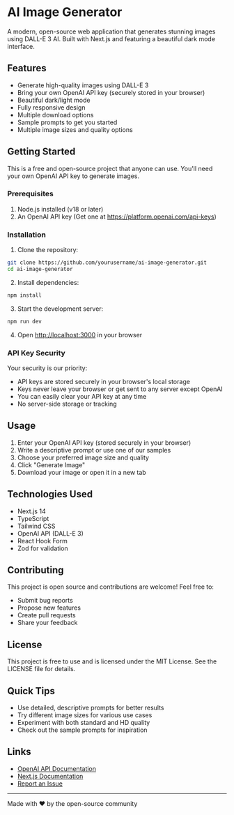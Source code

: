 # AI Image Generator

A modern, open-source web application that generates stunning images using DALL-E 3 AI. Built with Next.js and featuring a beautiful dark mode interface.

## Features

- Generate high-quality images using DALL-E 3
- Bring your own OpenAI API key (securely stored in your browser)
- Beautiful dark/light mode
- Fully responsive design
- Multiple download options
- Sample prompts to get you started
- Multiple image sizes and quality options

## Getting Started

This is a free and open-source project that anyone can use. You'll need your own OpenAI API key to generate images.

### Prerequisites

1. Node.js installed (v18 or later)
2. An OpenAI API key (Get one at https://platform.openai.com/api-keys)

### Installation

1. Clone the repository:
```bash
git clone https://github.com/yourusername/ai-image-generator.git
cd ai-image-generator
```

2. Install dependencies:
```bash
npm install
```

3. Start the development server:
```bash
npm run dev
```

4. Open [http://localhost:3000](http://localhost:3000) in your browser

### API Key Security

Your security is our priority:
- API keys are stored securely in your browser's local storage
- Keys never leave your browser or get sent to any server except OpenAI
- You can easily clear your API key at any time
- No server-side storage or tracking

## Usage

1. Enter your OpenAI API key (stored securely in your browser)
2. Write a descriptive prompt or use one of our samples
3. Choose your preferred image size and quality
4. Click "Generate Image"
5. Download your image or open it in a new tab

## Technologies Used

- Next.js 14
- TypeScript
- Tailwind CSS
- OpenAI API (DALL-E 3)
- React Hook Form
- Zod for validation

## Contributing

This project is open source and contributions are welcome! Feel free to:
- Submit bug reports
- Propose new features
- Create pull requests
- Share your feedback

## License

This project is free to use and is licensed under the MIT License. See the LICENSE file for details.

## Quick Tips

- Use detailed, descriptive prompts for better results
- Try different image sizes for various use cases
- Experiment with both standard and HD quality
- Check out the sample prompts for inspiration

## Links

- [OpenAI API Documentation](https://platform.openai.com/docs/api-reference)
- [Next.js Documentation](https://nextjs.org/docs)
- [Report an Issue](https://github.com/yourusername/ai-image-generator/issues)

---

Made with ❤️ by the open-source community
